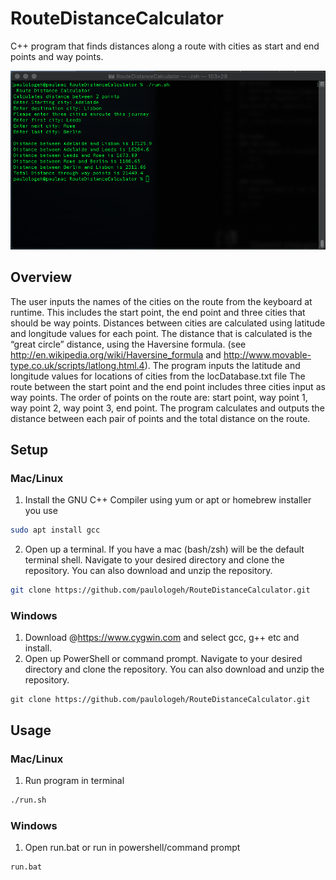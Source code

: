 # RouteDistanceCalculator
C++ program that finds distances along a route with cities as start and end points and way points.

![alt text](https://github.com/paulologeh/RouteDistanceCalculator/blob/master/readme.png)

## Overview
The user inputs the names of the cities on the route from the keyboard at runtime.
This includes the start point, the end point and three cities that should be way points.
Distances between cities are calculated using latitude and longitude values for each point. 
The distance that is calculated is the “great circle” distance, using the Haversine formula.
(see http://en.wikipedia.org/wiki/Haversine_formula and http://www.movable-type.co.uk/scripts/latlong.html.4). 
The program inputs the latitude and longitude values for locations of cities from the locDatabase.txt file
The route between the start point and the end point includes three cities input as way points. 
The order of points on the route are: start point, way point 1, way point 2, way point 3, end point.
The program calculates and outputs the distance between each pair of points and the total distance on the route.

## Setup
### Mac/Linux
1. Install the GNU C++ Compiler using yum or apt or homebrew installer you use
```bash
sudo apt install gcc
```
2. Open up a terminal. If you have a mac (bash/zsh) will be the default terminal shell. Navigate to your desired directory and clone the repository. You can also download and unzip the repository.
```bash
git clone https://github.com/paulologeh/RouteDistanceCalculator.git
```
### Windows
1. Download @https://www.cygwin.com and select gcc, g++ etc and install.
2. Open up PowerShell or command prompt. Navigate to your desired directory and clone the repository. You can also download and unzip the repository.
```batch
git clone https://github.com/paulologeh/RouteDistanceCalculator.git
```
## Usage
### Mac/Linux
1. Run program in terminal
```bash
./run.sh
```
### Windows
1. Open run.bat or run in powershell/command prompt
```batch
run.bat
```
